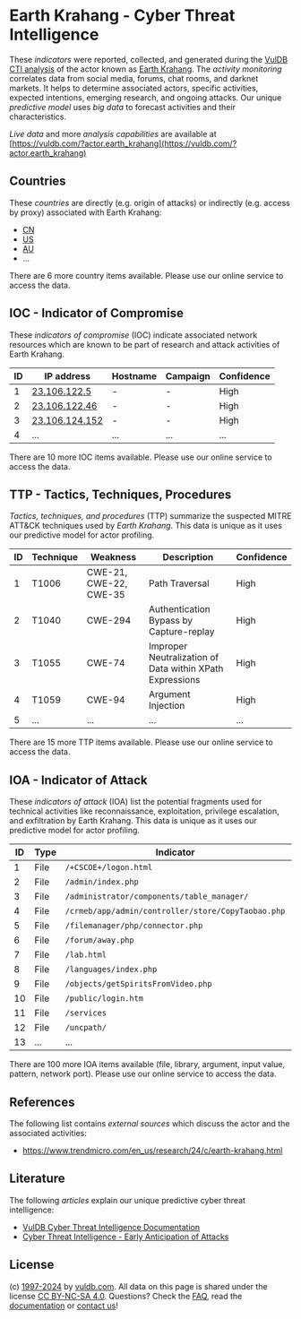 # Earth Krahang - Cyber Threat Intelligence

These _indicators_ were reported, collected, and generated during the [VulDB CTI analysis](https://vuldb.com/?kb.cti) of the actor known as [Earth Krahang](https://vuldb.com/?actor.earth_krahang). The _activity monitoring_ correlates data from social media, forums, chat rooms, and darknet markets. It helps to determine associated actors, specific activities, expected intentions, emerging research, and ongoing attacks. Our unique _predictive model_ uses _big data_ to forecast activities and their characteristics.

_Live data_ and more _analysis capabilities_ are available at [https://vuldb.com/?actor.earth_krahang](https://vuldb.com/?actor.earth_krahang)

## Countries

These _countries_ are directly (e.g. origin of attacks) or indirectly (e.g. access by proxy) associated with Earth Krahang:

* [CN](https://vuldb.com/?country.cn)
* [US](https://vuldb.com/?country.us)
* [AU](https://vuldb.com/?country.au)
* ...

There are 6 more country items available. Please use our online service to access the data.

## IOC - Indicator of Compromise

These _indicators of compromise_ (IOC) indicate associated network resources which are known to be part of research and attack activities of Earth Krahang.

ID | IP address | Hostname | Campaign | Confidence
-- | ---------- | -------- | -------- | ----------
1 | [23.106.122.5](https://vuldb.com/?ip.23.106.122.5) | - | - | High
2 | [23.106.122.46](https://vuldb.com/?ip.23.106.122.46) | - | - | High
3 | [23.106.124.152](https://vuldb.com/?ip.23.106.124.152) | - | - | High
4 | ... | ... | ... | ...

There are 10 more IOC items available. Please use our online service to access the data.

## TTP - Tactics, Techniques, Procedures

_Tactics, techniques, and procedures_ (TTP) summarize the suspected MITRE ATT&CK techniques used by _Earth Krahang_. This data is unique as it uses our predictive model for actor profiling.

ID | Technique | Weakness | Description | Confidence
-- | --------- | -------- | ----------- | ----------
1 | T1006 | CWE-21, CWE-22, CWE-35 | Path Traversal | High
2 | T1040 | CWE-294 | Authentication Bypass by Capture-replay | High
3 | T1055 | CWE-74 | Improper Neutralization of Data within XPath Expressions | High
4 | T1059 | CWE-94 | Argument Injection | High
5 | ... | ... | ... | ...

There are 15 more TTP items available. Please use our online service to access the data.

## IOA - Indicator of Attack

These _indicators of attack_ (IOA) list the potential fragments used for technical activities like reconnaissance, exploitation, privilege escalation, and exfiltration by Earth Krahang. This data is unique as it uses our predictive model for actor profiling.

ID | Type | Indicator | Confidence
-- | ---- | --------- | ----------
1 | File | `/+CSCOE+/logon.html` | High
2 | File | `/admin/index.php` | High
3 | File | `/administrator/components/table_manager/` | High
4 | File | `/crmeb/app/admin/controller/store/CopyTaobao.php` | High
5 | File | `/filemanager/php/connector.php` | High
6 | File | `/forum/away.php` | High
7 | File | `/lab.html` | Medium
8 | File | `/languages/index.php` | High
9 | File | `/objects/getSpiritsFromVideo.php` | High
10 | File | `/public/login.htm` | High
11 | File | `/services` | Medium
12 | File | `/uncpath/` | Medium
13 | ... | ... | ...

There are 100 more IOA items available (file, library, argument, input value, pattern, network port). Please use our online service to access the data.

## References

The following list contains _external sources_ which discuss the actor and the associated activities:

* https://www.trendmicro.com/en_us/research/24/c/earth-krahang.html

## Literature

The following _articles_ explain our unique predictive cyber threat intelligence:

* [VulDB Cyber Threat Intelligence Documentation](https://vuldb.com/?kb.cti)
* [Cyber Threat Intelligence - Early Anticipation of Attacks](https://www.scip.ch/en/?labs.20201022)

## License

(c) [1997-2024](https://vuldb.com/?kb.changelog) by [vuldb.com](https://vuldb.com/?kb.about). All data on this page is shared under the license [CC BY-NC-SA 4.0](https://creativecommons.org/licenses/by-nc-sa/4.0/). Questions? Check the [FAQ](https://vuldb.com/?kb.faq), read the [documentation](https://vuldb.com/?kb) or [contact us](https://vuldb.com/?contact)!
